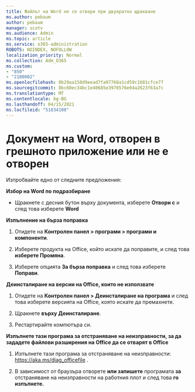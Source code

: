 ```yaml
---
title: Файлът на Word не се отвори при двукратно щракване
ms.author: pebaum
author: pebaum
manager: scotv
ms.audience: Admin
ms.topic: article
ms.service: o365-administration
ROBOTS: NOINDEX, NOFOLLOW
localization_priority: Normal
ms.collection: Adm_O365
ms.custom:
- "850"
- "2100002"
ms.openlocfilehash: 0b29aa150d9eead7fa97768a1cd59c1601cfce77
ms.sourcegitcommit: 8bc60ec34bc1e40685e3976576e04a2623f63a7c
ms.translationtype: MT
ms.contentlocale: bg-BG
ms.lasthandoff: 04/15/2021
ms.locfileid: "51834108"
---
```

# <a name="word-document-opened-in-the-wrong-app-or-didnt-open"></a>Документ на Word, отворен в грешното приложение или не е отворен

Изпробвайте едно от следните предложения:

**Избор на Word по подразбиране**

- Щракнете с десния бутон върху документа, изберете **Отвори с** и след това изберете **Word**

**Изпълнение на бърза поправка**

1. Отидете на **Контролен панел > програми > програми и компоненти**.

2. Изберете продукта на Office, който искате да поправите, и след това **изберете Промяна**.

3. Изберете опцията **За бърза поправка** и след това изберете **Поправи**.

**Деинсталиране на версии на Office, които не използвате**

1. Отидете на **Контролен панел > Деинсталиране на програма** и след това изберете версията на Office, която искате да премахнете.

2. Щракнете **върху Деинсталиране**.

3. Рестартирайте компютъра си.

**Изпълнете тази програма за отстраняване на неизправности, за да зададете файлови разширения на Office да се отварят в Office**

1. Изпълнете тази програма за отстраняване на неизправности: https://aka.ms/diag_officefile .

2. В зависимост от браузъра отворете **или запишете** програмата **за** отстраняване на неизправности на работния плот и след това **го изпълнете.**
